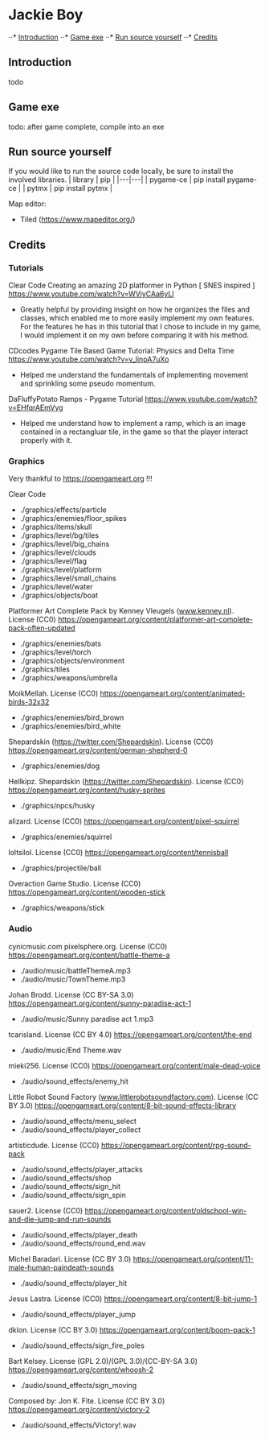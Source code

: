 # Jackie Boy
⋅⋅* [Introduction](#introduction)
⋅⋅* [Game exe](#game_exe)
⋅⋅* [Run source yourself](#run_source_yourself)
⋅⋅* [Credits](#credits)

## <a name="introduction"></a>Introduction
todo

## <a name="game_exe"></a>Game exe
todo: after game complete, compile into an exe

## <a name="run_source_yourself"></a>Run source yourself
If you would like to run the source code locally, be sure to install the involved libraries.
| library | pip |
|---|---|
| pygame-ce | pip install pygame-ce |
| pytmx | pip install pytmx |

Map editor:
- Tiled (https://www.mapeditor.org/)

## <a name="credits"></a>Credits
### Tutorials

Clear Code
Creating an amazing 2D platformer in Python [ SNES inspired ]
https://www.youtube.com/watch?v=WViyCAa6yLI
- Greatly helpful by providing insight on how he organizes the files and classes, which enabled me to more easily implement my own features. For the features he has in this tutorial that I chose to include in my game, I would implement it on my own before comparing it with his method.

CDcodes
Pygame Tile Based Game Tutorial: Physics and Delta Time
https://www.youtube.com/watch?v=v_linpA7uXo
- Helped me understand the fundamentals of implementing movement and sprinkling some pseudo momentum. 

DaFluffyPotato
Ramps - Pygame Tutorial
https://www.youtube.com/watch?v=EHfqrAEmVyg
- Helped me understand how to implement a ramp, which is an image contained in a rectangluar tile, in the game so that the player interact properly with it.

### Graphics

Very thankful to https://opengameart.org !!!

Clear Code
- ./graphics/effects/particle
- ./graphics/enemies/floor_spikes
- ./graphics/items/skull
- ./graphics/level/bg/tiles
- ./graphics/level/big_chains
- ./graphics/level/clouds
- ./graphics/level/flag
- ./graphics/level/platform
- ./graphics/level/small_chains
- ./graphics/level/water
- ./graphics/objects/boat

Platformer Art Complete Pack by Kenney Vleugels (www.kenney.nl). License (CC0)
https://opengameart.org/content/platformer-art-complete-pack-often-updated
- ./graphics/enemies/bats
- ./graphics/level/torch
- ./graphics/objects/environment
- ./graphics/tiles
- ./graphics/weapons/umbrella

MoikMellah. License (CC0)
https://opengameart.org/content/animated-birds-32x32
- ./graphics/enemies/bird_brown
- ./graphics/enemies/bird_white

Shepardskin (https://twitter.com/Shepardskin). License (CC0)
https://opengameart.org/content/german-shepherd-0
- ./graphics/enemies/dog

Hellkipz. Shepardskin (https://twitter.com/Shepardskin). License (CC0)
https://opengameart.org/content/husky-sprites
- ./graphics/npcs/husky

alizard. License (CC0)
https://opengameart.org/content/pixel-squirrel
- ./graphics/enemies/squirrel

loltsilol. License (CC0)
https://opengameart.org/content/tennisball
- ./graphics/projectile/ball

Overaction Game Studio. License (CC0)
https://opengameart.org/content/wooden-stick
- ./graphics/weapons/stick


### Audio

cynicmusic.com pixelsphere.org. License (CC0)
https://opengameart.org/content/battle-theme-a
- ./audio/music/battleThemeA.mp3
- ./audio/music/TownTheme.mp3

Johan Brodd. License (CC BY-SA 3.0)
https://opengameart.org/content/sunny-paradise-act-1
- ./audio/music/Sunny paradise act 1.mp3

tcarisland. License (CC BY 4.0)
https://opengameart.org/content/the-end
- ./audio/music/End Theme.wav

mieki256. License (CC0)
https://opengameart.org/content/male-dead-voice
- ./audio/sound_effects/enemy_hit

Little Robot Sound Factory (www.littlerobotsoundfactory.com). License (CC BY 3.0)
https://opengameart.org/content/8-bit-sound-effects-library
- ./audio/sound_effects/menu_select
- ./audio/sound_effects/player_collect

artisticdude. License (CC0)
https://opengameart.org/content/rpg-sound-pack
- ./audio/sound_effects/player_attacks
- ./audio/sound_effects/shop
- ./audio/sound_effects/sign_hit
- ./audio/sound_effects/sign_spin

sauer2. License (CC0)
https://opengameart.org/content/oldschool-win-and-die-jump-and-run-sounds
- ./audio/sound_effects/player_death
- ./audio/sound_effects/round_end.wav

Michel Baradari. License (CC BY 3.0)
https://opengameart.org/content/11-male-human-paindeath-sounds
- ./audio/sound_effects/player_hit

Jesus Lastra. License (CC0)
https://opengameart.org/content/8-bit-jump-1
- ./audio/sound_effects/player_jump

dklon. License (CC BY 3.0)
https://opengameart.org/content/boom-pack-1
- ./audio/sound_effects/sign_fire_poles

Bart Kelsey. License (GPL 2.0)/(GPL 3.0)/(CC-BY-SA 3.0)
https://opengameart.org/content/whoosh-2
- ./audio/sound_effects/sign_moving

Composed by: Jon K. Fite. License (CC BY 3.0)
https://opengameart.org/content/victory-2
- ./audio/sound_effects/Victory!.wav